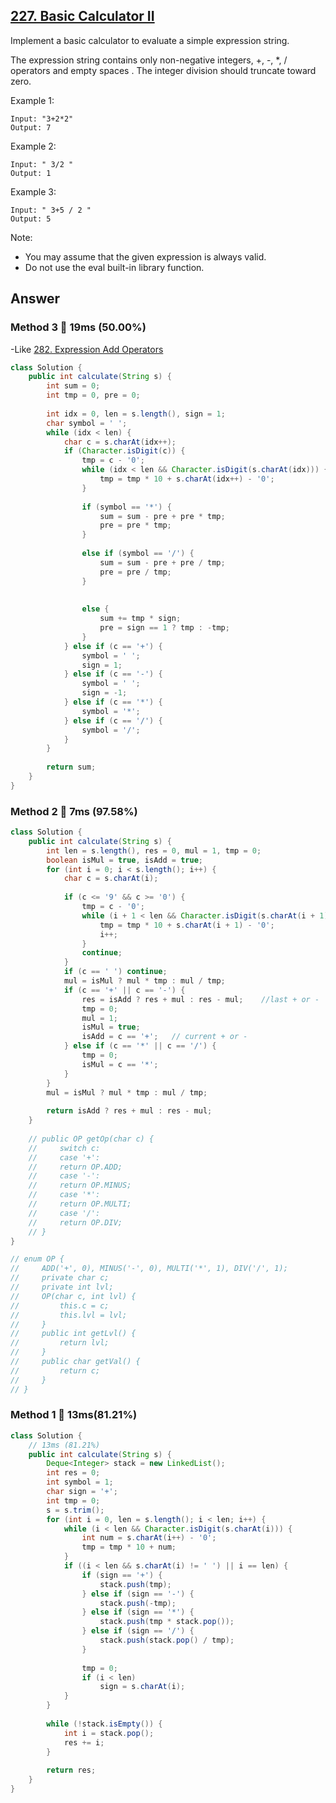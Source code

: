 ## [227. Basic Calculator II](https://leetcode.com/problems/basic-calculator-ii/)

Implement a basic calculator to evaluate a simple expression string.

The expression string contains only non-negative integers, +, -, *, / operators and empty spaces . The integer division should truncate toward zero.

Example 1:
```
Input: "3+2*2"
Output: 7
```
Example 2:
```
Input: " 3/2 "
Output: 1
```
Example 3:
```
Input: " 3+5 / 2 "
Output: 5
```
Note:

- You may assume that the given expression is always valid.
- Do not use the eval built-in library function.

## Answer

### Method 3 :rabbit: 19ms (50.00%)

-Like [282. Expression Add Operators](https://github.com/weltond/DataStructure/blob/master/LeetCode/backtracking/282-Expression-Add-Operators.md)

```java
class Solution {
    public int calculate(String s) {
        int sum = 0;
        int tmp = 0, pre = 0;
        
        int idx = 0, len = s.length(), sign = 1;
        char symbol = ' ';
        while (idx < len) {
            char c = s.charAt(idx++);
            if (Character.isDigit(c)) {
                tmp = c - '0';
                while (idx < len && Character.isDigit(s.charAt(idx))) {
                    tmp = tmp * 10 + s.charAt(idx++) - '0';
                }
                
                if (symbol == '*') {
                    sum = sum - pre + pre * tmp;
                    pre = pre * tmp;
                }
                    
                else if (symbol == '/') {
                    sum = sum - pre + pre / tmp;
                    pre = pre / tmp;
                }
                    
                
                else {
                    sum += tmp * sign; 
                    pre = sign == 1 ? tmp : -tmp;
                }
            } else if (c == '+') {
                symbol = ' ';
                sign = 1;
            } else if (c == '-') {
                symbol = ' ';
                sign = -1;
            } else if (c == '*') {
                symbol = '*';
            } else if (c == '/') {
                symbol = '/';
            }
        }
        
        return sum;
    }
}
```

### Method 2 :rocket: 7ms (97.58%)
```java
class Solution {
    public int calculate(String s) {
        int len = s.length(), res = 0, mul = 1, tmp = 0;
        boolean isMul = true, isAdd = true;
        for (int i = 0; i < s.length(); i++) {
            char c = s.charAt(i);
            
            if (c <= '9' && c >= '0') {
                tmp = c - '0';
                while (i + 1 < len && Character.isDigit(s.charAt(i + 1))) {
                    tmp = tmp * 10 + s.charAt(i + 1) - '0';
                    i++;
                }
                continue;
            }
            if (c == ' ') continue;
            mul = isMul ? mul * tmp : mul / tmp;
            if (c == '+' || c == '-') {
                res = isAdd ? res + mul : res - mul;    //last + or -
                tmp = 0;
                mul = 1;
                isMul = true;
                isAdd = c == '+';   // current + or -
            } else if (c == '*' || c == '/') {
                tmp = 0;
                isMul = c == '*';
            }
        }
        mul = isMul ? mul * tmp : mul / tmp;
        
        return isAdd ? res + mul : res - mul;
    }
    
    // public OP getOp(char c) {
    //     switch c:
    //     case '+':
    //     return OP.ADD;
    //     case '-':
    //     return OP.MINUS;
    //     case '*':
    //     return OP.MULTI;
    //     case '/':
    //     return OP.DIV;
    // }
}

// enum OP {
//     ADD('+', 0), MINUS('-', 0), MULTI('*', 1), DIV('/', 1);
//     private char c;
//     private int lvl;
//     OP(char c, int lvl) {
//         this.c = c;
//         this.lvl = lvl;
//     }
//     public int getLvl() {
//         return lvl;
//     }
//     public char getVal() {
//         return c;
//     }
// }
```
### Method 1 :rabbit: 13ms(81.21%)
```java
class Solution {
    // 13ms (81.21%)
    public int calculate(String s) {
        Deque<Integer> stack = new LinkedList();
        int res = 0;
        int symbol = 1;
        char sign = '+';
        int tmp = 0;
        s = s.trim();
        for (int i = 0, len = s.length(); i < len; i++) {
            while (i < len && Character.isDigit(s.charAt(i))) {
                int num = s.charAt(i++) - '0';
                tmp = tmp * 10 + num;
            }
            if ((i < len && s.charAt(i) != ' ') || i == len) {
                if (sign == '+') {
                    stack.push(tmp);
                } else if (sign == '-') {
                    stack.push(-tmp);
                } else if (sign == '*') {
                    stack.push(tmp * stack.pop());
                } else if (sign == '/') {
                    stack.push(stack.pop() / tmp);
                }
                
                tmp = 0;
                if (i < len)
                    sign = s.charAt(i);
            }
        }
        
        while (!stack.isEmpty()) {
            int i = stack.pop();
            res += i;
        }
        
        return res;
    }
}
```

